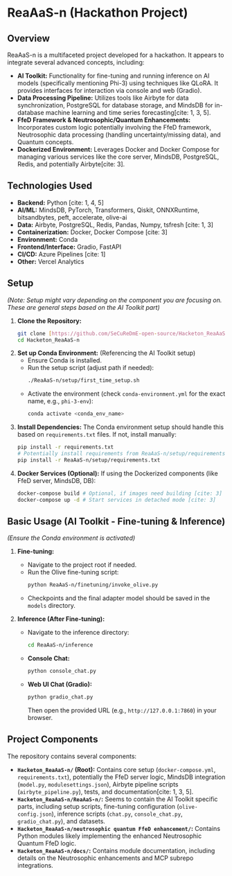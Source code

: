 # ReaAaS-n (Hackathon Project)

## Overview

ReaAaS-n is a multifaceted project developed for a hackathon. It appears to integrate several advanced concepts, including:

* **AI Toolkit:** Functionality for fine-tuning and running inference on AI models (specifically mentioning Phi-3) using techniques like QLoRA. It provides interfaces for interaction via console and web (Gradio).
* **Data Processing Pipeline:** Utilizes tools like Airbyte for data synchronization, PostgreSQL for database storage, and MindsDB for in-database machine learning and time series forecasting[cite: 1, 3, 5].
* **FfeD Framework & Neutrosophic/Quantum Enhancements:** Incorporates custom logic potentially involving the FfeD framework, Neutrosophic data processing (handling uncertainty/missing data), and Quantum concepts.
* **Dockerized Environment:** Leverages Docker and Docker Compose for managing various services like the core server, MindsDB, PostgreSQL, Redis, and potentially Airbyte[cite: 3].

## Technologies Used

* **Backend:** Python [cite: 1, 4, 5]
* **AI/ML:** MindsDB, PyTorch, Transformers, Qiskit, ONNXRuntime, bitsandbytes, peft, accelerate, olive-ai
* **Data:** Airbyte, PostgreSQL, Redis, Pandas, Numpy, tsfresh [cite: 1, 3]
* **Containerization:** Docker, Docker Compose [cite: 3]
* **Environment:** Conda
* **Frontend/Interface:** Gradio, FastAPI
* **CI/CD:** Azure Pipelines [cite: 1]
* **Other:** Vercel Analytics

## Setup

*(Note: Setup might vary depending on the component you are focusing on. These are general steps based on the AI Toolkit part)*

1.  **Clone the Repository:**
    ```bash
    git clone [https://github.com/SeCuReDmE-open-source/Hacketon_ReaAaS-n.git](https://github.com/SeCuReDmE-open-source/Hacketon_ReaAaS-n.git)
    cd Hacketon_ReaAaS-n
    ```
2.  **Set up Conda Environment:** (Referencing the AI Toolkit setup)
    * Ensure Conda is installed.
    * Run the setup script (adjust path if needed):
        ```bash
        ./ReaAaS-n/setup/first_time_setup.sh
        ```
    * Activate the environment (check `conda-environment.yml` for the exact name, e.g., `phi-3-env`):
        ```bash
        conda activate <conda_env_name>
        ```
3.  **Install Dependencies:** The Conda environment setup should handle this based on `requirements.txt` files. If not, install manually:
    ```bash
    pip install -r requirements.txt
    # Potentially install requirements from ReaAaS-n/setup/requirements.txt as well
    pip install -r ReaAaS-n/setup/requirements.txt
    ```
4.  **Docker Services (Optional):** If using the Dockerized components (like FfeD server, MindsDB, DB):
    ```bash
    docker-compose build # Optional, if images need building [cite: 3]
    docker-compose up -d # Start services in detached mode [cite: 3]
    ```

## Basic Usage (AI Toolkit - Fine-tuning & Inference)

*(Ensure the Conda environment is activated)*

1.  **Fine-tuning:**
    * Navigate to the project root if needed.
    * Run the Olive fine-tuning script:
        ```bash
        python ReaAaS-n/finetuning/invoke_olive.py
        ```
    * Checkpoints and the final adapter model should be saved in the `models` directory.

2.  **Inference (After Fine-tuning):**
    * Navigate to the inference directory:
        ```bash
        cd ReaAaS-n/inference
        ```
    * **Console Chat:**
        ```bash
        python console_chat.py
        ```
    * **Web UI Chat (Gradio):**
        ```bash
        python gradio_chat.py
        ```
        Then open the provided URL (e.g., `http://127.0.0.1:7860`) in your browser.

## Project Components

The repository contains several components:

* **`Hacketon_ReaAaS-n/` (Root):** Contains core setup (`docker-compose.yml`, `requirements.txt`), potentially the FfeD server logic, MindsDB integration (`model.py`, `modulesettings.json`), Airbyte pipeline scripts (`airbyte_pipeline.py`), tests, and documentation[cite: 1, 3, 5].
* **`Hacketon_ReaAaS-n/ReaAaS-n/`:** Seems to contain the AI Toolkit specific parts, including setup scripts, fine-tuning configuration (`olive-config.json`), inference scripts (`chat.py`, `console_chat.py`, `gradio_chat.py`), and datasets.
* **`Hacketon_ReaAaS-n/neutrosophic quantum FfeD enhancement/`:** Contains Python modules likely implementing the enhanced Neutrosophic Quantum FfeD logic.
* **`Hacketon_ReaAaS-n/docs/`:** Contains module documentation, including details on the Neutrosophic enhancements and MCP subrepo integrations.
